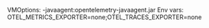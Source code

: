 VMOptions: -javaagent:opentelemetry-javaagent.jar
Env vars: OTEL_METRICS_EXPORTER=none;OTEL_TRACES_EXPORTER=none
